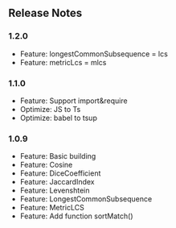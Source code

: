 ## Release Notes

### 1.2.0
* Feature: longestCommonSubsequence = lcs
* Feature: metricLcs = mlcs


### 1.1.0
* Feature: Support import&require
* Optimize: JS to Ts
* Optimize: babel to tsup


### 1.0.9
* Feature: Basic building
* Feature: Cosine
* Feature: DiceCoefficient
* Feature: JaccardIndex
* Feature: Levenshtein
* Feature: LongestCommonSubsequence
* Feature: MetricLCS
* Feature: Add function sortMatch()
